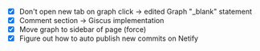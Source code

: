 - [x] Don't open new tab on graph click -> edited Graph  "_blank" statement
- [x] Comment section -> Giscus implementation
- [x] Move graph to sidebar of page (force)
- [x] Figure out how to auto publish new commits on Netify
